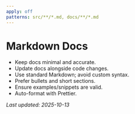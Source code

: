 ```yaml
---
apply: off
patterns: src/**/*.md, docs/**/*.md
---
```


# Markdown Docs

- Keep docs minimal and accurate.
- Update docs alongside code changes.
- Use standard Markdown; avoid custom syntax.
- Prefer bullets and short sections.
- Ensure examples/snippets are valid.
- Auto-format with Prettier.

_Last updated: 2025-10-13_
